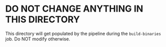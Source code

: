 # DO NOT CHANGE ANYTHING IN THIS DIRECTORY
This directory will get populated by the pipeline during the `build-binaries` job. Do NOT modify otherwise.
